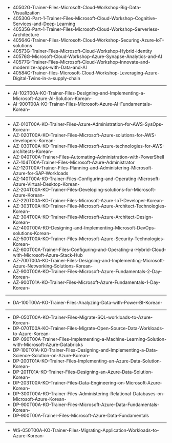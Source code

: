 - 40502G-Trainer-Files-Microsoft-Cloud-Workshop-Big-Data-Visualization
- 40530G-Part-1-Trainer-Files-Microsoft-Cloud-Workshop-Cognitive-Services-and-Deep-Learning
- 40535G-Part-1-Trainer-Files-Microsoft-Cloud-Workshop-Serverless-Architecture
- 40564G-Trainer-Files-Microsoft-Cloud-Workshop-Securing-Azure-IoT-solutions
- 40573G-Trainer-Files-Microsoft-Cloud-Workshop-Hybrid-identity
- 40576G-Microsoft-Cloud-Workshop-Azure-Synapse-Analytics-and-AI
- 40577G-Trainer-Files-Microsoft-Cloud-Workshop-Innovate-and-modernize-apps-with-Data-and-AI
- 40584G-Trainer-files-Microsoft-Cloud-Workshop-Leveraging-Azure-Digital-Twins-in-a-supply-chain
---
- AI-102T00A-KO-Trainer-Files-Designing-and-Implementing-a-Microsoft-Azure-AI-Solution-Korean-
- AI-900T00A-KO-Trainer-Files-Microsoft-Azure-AI-Fundamentals-Korean-
---
- AZ-010T00A-KO-Trainer-Files-Azure-Administration-for-AWS-SysOps-Korean-
- AZ-020T00A-KO-Trainer-Files-Microsoft-Azure-solutions-for-AWS-developers-Korean-
- AZ-030T00A-KO-Trainer-Files-Microsoft-Azure-technologies-for-AWS-architects-Korean-
- AZ-040T00A-Trainer-Files-Automating-Administration-with-PowerShell
- AZ-104T00A-Trainer-Files-Microsoft-Azure-Administrator
- AZ-120T00A-Trainer-Files-Planning-and-Administering-Microsoft-Azure-for-SAP-Workloads
- AZ-140T00A-KO-Trainer-Files-Configuring-and-Operating-Microsoft-Azure-Virtual-Desktop-Korean-
- AZ-204T00A-KO-Trainer-Files-Developing-solutions-for-Microsoft-Azure-Korean-
- AZ-220T00A-KO-Trainer-Files-Microsoft-Azure-IoT-Developer-Korean-
- AZ-303T00A-KO-Trainer-Files-Microsoft-Azure-Architect-Technologies-Korean-
- AZ-304T00A-KO-Trainer-Files-Microsoft-Azure-Architect-Design-Korean-
- AZ-400T00A-KO-Designing-and-Implementing-Microsoft-DevOps-solutions-Korean-
- AZ-500T00A-KO-Trainer-Files-Microsoft-Azure-Security-Technologies-Korean-
- AZ-600T00A-Trainer-Files-Configuring-and-Operating-a-Hybrid-Cloud-with-Microsoft-Azure-Stack-Hub
- AZ-700T00A-KO-Trainer-Files-Designing-and-Implementing-Microsoft-Azure-Networking-Solutions-Korean-
- AZ-900T00A-KO-Trainer-Files-Microsoft-Azure-Fundamentals-2-Day-Korean-
- AZ-900T01A-KO-Trainer-Files-Microsoft-Azure-Fundamentals-1-Day-Korean-
---
- DA-100T00A-KO-Trainer-Files-Analyzing-Data-with-Power-BI-Korean-
---
- DP-050T00A-KO-Trainer-Files-Migrate-SQL-workloads-to-Azure-Korean-
- DP-070T00A-KO-Trainer-Files-Migrate-Open-Source-Data-Workloads-to-Azure-Korean-
- DP-090T00A-Trainer-Files-Implementing-a-Machine-Learning-Solution-with-Microsoft-Azure-Databricks
- DP-100T01A-KO-Trainer-Files-Designing-and-Implementing-a-Data-Science-Solution-on-Azure-Korean-
- DP-200T01A-KO-Trainer-Files-Implementing-an-Azure-Data-Solution-Korean-
- DP-201T01A-KO-Trainer-Files-Designing-an-Azure-Data-Solution-Korean-
- DP-203T00A-KO-Trainer-Files-Data-Engineering-on-Microsoft-Azure-Korean-
- DP-300T00A-KO-Trainer-Files-Administering-Relational-Databases-on-Microsoft-Azure-Korean-
- DP-900T00A-KO-Trainer-Files-Microsoft-Azure-Data-Fundamentals-Korean-
- DP-900T00A-Trainer-Files-Microsoft-Azure-Data-Fundamentals
---
- WS-050T00A-KO-Trainer-Files-Migrating-Application-Workloads-to-Azure-Korean-